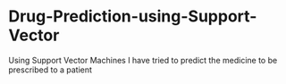 # Drug-Prediction-using-Support-Vector
Using Support Vector Machines I have tried to predict the medicine to be prescribed to a patient
